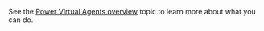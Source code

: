 See the [Power Virtual Agents overview](https://docs.microsoft.com/power-virtual-agents/fundamentals-what-is-power-virtual-agents) topic to learn more about what you can do.